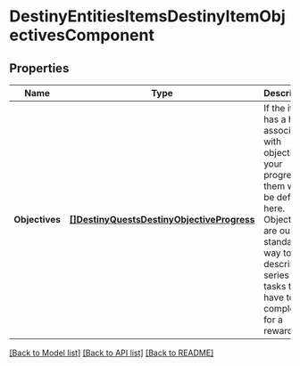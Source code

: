 # DestinyEntitiesItemsDestinyItemObjectivesComponent

## Properties
Name | Type | Description | Notes
------------ | ------------- | ------------- | -------------
**Objectives** | [**[]DestinyQuestsDestinyObjectiveProgress**](Destiny.Quests.DestinyObjectiveProgress.md) | If the item has a hard association with objectives, your progress on them will be defined here.   Objectives are our standard way to describe a series of tasks that have to be completed for a reward. | [optional] [default to null]

[[Back to Model list]](../README.md#documentation-for-models) [[Back to API list]](../README.md#documentation-for-api-endpoints) [[Back to README]](../README.md)



